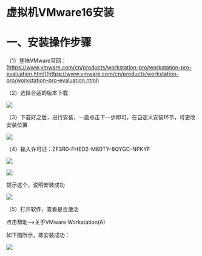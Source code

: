# 虚拟机VMware16安装

# 一、安装操作步骤

（1）登陆VMware官网：[https://www.vmware.com/cn/products/workstation-pro/workstation-pro-evaluation.html](https://www.vmware.com/cn/products/workstation-pro/workstation-pro-evaluation.html)

（2）选择合适的版本下载

![](https://gitee.com/wugenqiang/images/raw/master/02/%201620529066%20.png)

（3）下载好之后，进行安装，一直点击下一步即可，在自定义安装环节，可更改安装位置

![](https://gitee.com/wugenqiang/images/raw/master/02/%201620529083%20.png)

（4）输入许可证：ZF3R0-FHED2-M80TY-8QYGC-NPKYF

![](https://gitee.com/wugenqiang/images/raw/master/02/%201620529093%20.png)

![](https://gitee.com/wugenqiang/images/raw/master/02/%201620529107%20.png)

提示这个，说明安装成功

![](https://gitee.com/wugenqiang/images/raw/master/02/%201620529114%20.png)

（5）打开软件，查看是否激活

点击帮助—>关于VMware Workstation(A)

如下图所示，即安装成功：

![](https://gitee.com/wugenqiang/images/raw/master/02/%201620529126%20.png)

